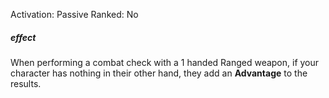 Activation: Passive
Ranked: No
##### effect
When performing a combat check with a 1 handed Ranged weapon, if your character has nothing in their other hand, they add an **Advantage** to the results.